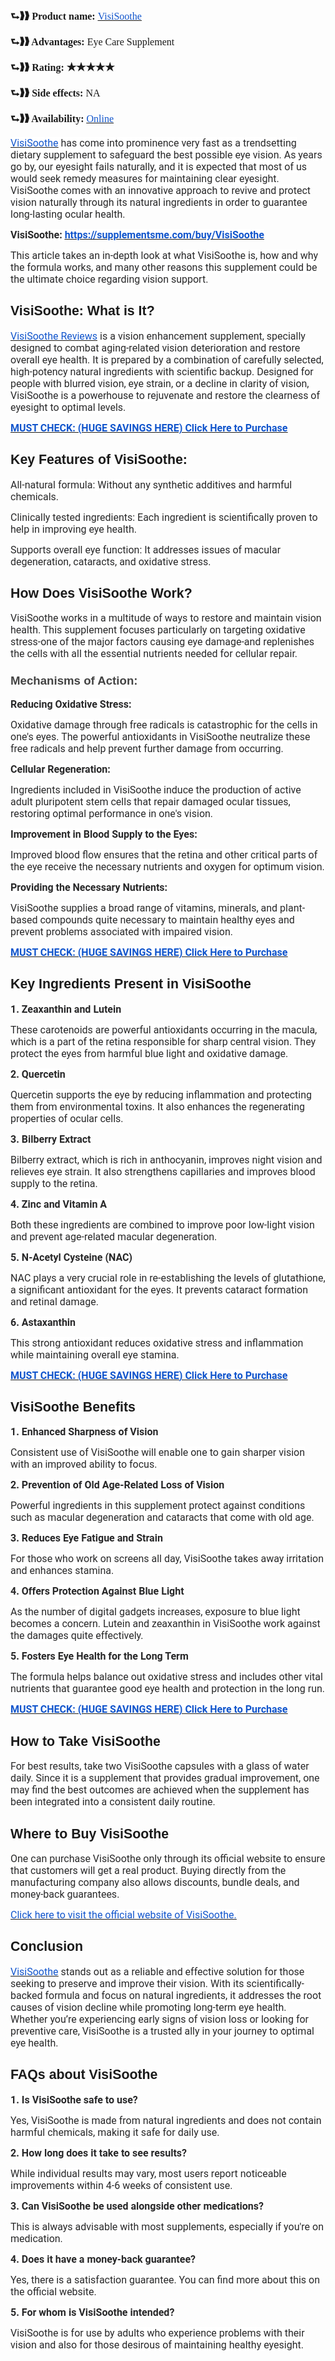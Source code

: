 <p><strong><span style="font-size:12pt;font-family:Georgia,serif;">⮑❱❱ Product name:</span></strong><span style="font-size:12pt;font-family:Georgia,serif;">&nbsp;</span><a href="https://supplementsme.com/buy/VisiSoothe"><u><span style="color:#1155cc;font-size:12pt;font-family:Georgia,serif;">VisiSoothe</span></u></a></p>
<p><strong><span style="font-size:12pt;font-family:Georgia,serif;">⮑❱❱ Advantages:</span></strong><span style="font-size:12pt;font-family:Georgia,serif;">&nbsp;Eye Care Supplement</span></p>
<p><strong><span style="font-size:12pt;font-family:Georgia,serif;">⮑❱❱ Rating: ★★★★★</span></strong></p>
<p><strong><span style="font-size:12pt;font-family:Georgia,serif;">⮑❱❱ Side effects:</span></strong><span style="font-size:12pt;font-family:Georgia,serif;">&nbsp;NA</span></p>
<p><strong><span style="font-size:12pt;font-family:Georgia,serif;">⮑❱❱ Availability:</span></strong><span style="font-size:12pt;font-family:Georgia,serif;">&nbsp;</span><a href="https://supplementsme.com/buy/VisiSoothe"><u><span style="color:#1155cc;font-size:12pt;font-family:Georgia,serif;">Online</span></u></a></p>
<p><a href="https://supplementsme.com/buy/VisiSoothe"><u><span style="color:#1155cc;background-color:#ffffff;font-size:12pt;font-family:Roboto,sans-serif;">VisiSoothe</span></u></a><span style="color:#282829;background-color:#ffffff;font-size:12pt;font-family:Roboto,sans-serif;">&nbsp;has come into prominence very fast as a trendsetting dietary supplement to safeguard the best possible eye vision. As years go by, our eyesight fails naturally, and it is expected that most of us would seek remedy measures for maintaining clear eyesight. VisiSoothe comes with an innovative approach to revive and protect vision naturally through its natural ingredients in order to guarantee long-lasting ocular health.</span></p>
<p><strong><span style="color:#282829;background-color:#ffffff;font-size:12pt;font-family:Roboto,sans-serif;">VisiSoothe:&nbsp;</span></strong><a href="https://supplementsme.com/buy/VisiSoothe"><strong><u><span style="color:#1155cc;background-color:#ffffff;font-size:12pt;font-family:Roboto,sans-serif;">https://supplementsme.com/buy/VisiSoothe</span></u></strong></a></p>
<p><span style="color:#282829;background-color:#ffffff;font-size:12pt;font-family:Roboto,sans-serif;">This article takes an in-depth look at what VisiSoothe is, how and why the formula works, and many other reasons this supplement could be the ultimate choice regarding vision support.</span></p>
<h2><strong><span style="font-size:16pt;font-family:Arial,sans-serif;">VisiSoothe: What is It?</span></strong></h2>
<p><a href="https://supplementsme.com/buy/VisiSoothe"><u><span style="color:#1155cc;background-color:#ffffff;font-size:12pt;font-family:Roboto,sans-serif;">VisiSoothe Reviews</span></u></a><span style="color:#282829;background-color:#ffffff;font-size:12pt;font-family:Roboto,sans-serif;">&nbsp;is a vision enhancement supplement, specially designed to combat aging-related vision deterioration and restore overall eye health. It is prepared by a combination of carefully selected, high-potency natural ingredients with scientific backup. Designed for people with blurred vision, eye strain, or a decline in clarity of vision, VisiSoothe is a powerhouse to rejuvenate and restore the clearness of eyesight to optimal levels.</span></p>
<p><a href="https://supplementsme.com/buy/VisiSoothe"><strong><u><span style="color:#1155cc;background-color:#ffffff;font-size:12pt;font-family:Roboto,sans-serif;">MUST CHECK: (HUGE SAVINGS HERE) Click Here to Purchase</span></u></strong></a></p>
<h2><strong><span style="font-size:16pt;font-family:Arial,sans-serif;">Key Features of VisiSoothe:</span></strong></h2>
<p><span style="color:#282829;background-color:#ffffff;font-size:12pt;font-family:Roboto,sans-serif;">All-natural formula: Without any synthetic additives and harmful chemicals.</span></p>
<p><span style="color:#282829;background-color:#ffffff;font-size:12pt;font-family:Roboto,sans-serif;">Clinically tested ingredients: Each ingredient is scientifically proven to help in improving eye health.</span></p>
<p><span style="color:#282829;background-color:#ffffff;font-size:12pt;font-family:Roboto,sans-serif;">Supports overall eye function: It addresses issues of macular degeneration, cataracts, and oxidative stress.</span></p>
<h2><strong><span style="font-size:16pt;font-family:Arial,sans-serif;">How Does VisiSoothe Work?</span></strong></h2>
<p><span style="color:#282829;background-color:#ffffff;font-size:12pt;font-family:Roboto,sans-serif;">VisiSoothe works in a multitude of ways to restore and maintain vision health. This supplement focuses particularly on targeting oxidative stress-one of the major factors causing eye damage-and replenishes the cells with all the essential nutrients needed for cellular repair.</span></p>
<h3><strong><span style="color:#434343;font-size:13.999999999999998pt;font-family:Arial,sans-serif;">Mechanisms of Action:</span></strong></h3>
<p><strong><span style="color:#282829;background-color:#ffffff;font-size:12pt;font-family:Roboto,sans-serif;">Reducing Oxidative Stress:</span></strong></p>
<p><span style="color:#282829;background-color:#ffffff;font-size:12pt;font-family:Roboto,sans-serif;">Oxidative damage through free radicals is catastrophic for the cells in one&apos;s eyes. The powerful antioxidants in VisiSoothe neutralize these free radicals and help prevent further damage from occurring.</span></p>
<p><strong><span style="color:#282829;background-color:#ffffff;font-size:12pt;font-family:Roboto,sans-serif;">Cellular Regeneration:</span></strong></p>
<p><span style="color:#282829;background-color:#ffffff;font-size:12pt;font-family:Roboto,sans-serif;">Ingredients included in VisiSoothe induce the production of active adult pluripotent stem cells that repair damaged ocular tissues, restoring optimal performance in one&apos;s vision.</span></p>
<p><strong><span style="color:#282829;background-color:#ffffff;font-size:12pt;font-family:Roboto,sans-serif;">Improvement in Blood Supply to the Eyes:</span></strong></p>
<p><span style="color:#282829;background-color:#ffffff;font-size:12pt;font-family:Roboto,sans-serif;">Improved blood flow ensures that the retina and other critical parts of the eye receive the necessary nutrients and oxygen for optimum vision.</span></p>
<p><strong><span style="color:#282829;background-color:#ffffff;font-size:12pt;font-family:Roboto,sans-serif;">Providing the Necessary Nutrients:</span></strong></p>
<p><span style="color:#282829;background-color:#ffffff;font-size:12pt;font-family:Roboto,sans-serif;">VisiSoothe supplies a broad range of vitamins, minerals, and plant-based compounds quite necessary to maintain healthy eyes and prevent problems associated with impaired vision.</span></p>
<p><a href="https://supplementsme.com/buy/VisiSoothe"><strong><u><span style="color:#1155cc;background-color:#ffffff;font-size:12pt;font-family:Roboto,sans-serif;">MUST CHECK: (HUGE SAVINGS HERE) Click Here to Purchase</span></u></strong></a></p>
<h2><strong><span style="font-size:16pt;font-family:Arial,sans-serif;">Key Ingredients Present in VisiSoothe</span></strong></h2>
<p><strong><span style="color:#282829;background-color:#ffffff;font-size:12pt;font-family:Roboto,sans-serif;">1. Zeaxanthin and Lutein</span></strong></p>
<p><span style="color:#282829;background-color:#ffffff;font-size:12pt;font-family:Roboto,sans-serif;">These carotenoids are powerful antioxidants occurring in the macula, which is a part of the retina responsible for sharp central vision. They protect the eyes from harmful blue light and oxidative damage.</span></p>
<p><strong><span style="color:#282829;background-color:#ffffff;font-size:12pt;font-family:Roboto,sans-serif;">2. Quercetin</span></strong></p>
<p><span style="color:#282829;background-color:#ffffff;font-size:12pt;font-family:Roboto,sans-serif;">Quercetin supports the eye by reducing inflammation and protecting them from environmental toxins. It also enhances the regenerating properties of ocular cells.</span></p>
<p><strong><span style="color:#282829;background-color:#ffffff;font-size:12pt;font-family:Roboto,sans-serif;">3. Bilberry Extract</span></strong></p>
<p><span style="color:#282829;background-color:#ffffff;font-size:12pt;font-family:Roboto,sans-serif;">Bilberry extract, which is rich in anthocyanin, improves night vision and relieves eye strain. It also strengthens capillaries and improves blood supply to the retina.</span></p>
<p><strong><span style="color:#282829;background-color:#ffffff;font-size:12pt;font-family:Roboto,sans-serif;">4. Zinc and Vitamin A</span></strong></p>
<p><span style="color:#282829;background-color:#ffffff;font-size:12pt;font-family:Roboto,sans-serif;">Both these ingredients are combined to improve poor low-light vision and prevent age-related macular degeneration.</span></p>
<p><strong><span style="color:#282829;background-color:#ffffff;font-size:12pt;font-family:Roboto,sans-serif;">5. N-Acetyl Cysteine (NAC)</span></strong></p>
<p><span style="color:#282829;background-color:#ffffff;font-size:12pt;font-family:Roboto,sans-serif;">NAC plays a very crucial role in re-establishing the levels of glutathione, a significant antioxidant for the eyes. It prevents cataract formation and retinal damage.</span></p>
<p><strong><span style="color:#282829;background-color:#ffffff;font-size:12pt;font-family:Roboto,sans-serif;">6. Astaxanthin</span></strong></p>
<p><span style="color:#282829;background-color:#ffffff;font-size:12pt;font-family:Roboto,sans-serif;">This strong antioxidant reduces oxidative stress and inflammation while maintaining overall eye stamina.</span></p>
<p><a href="https://supplementsme.com/buy/VisiSoothe"><strong><u><span style="color:#1155cc;background-color:#ffffff;font-size:12pt;font-family:Roboto,sans-serif;">MUST CHECK: (HUGE SAVINGS HERE) Click Here to Purchase</span></u></strong></a></p>
<h2><strong><span style="font-size:16pt;font-family:Arial,sans-serif;">VisiSoothe Benefits</span></strong></h2>
<p><strong><span style="color:#282829;background-color:#ffffff;font-size:12pt;font-family:Roboto,sans-serif;">1. Enhanced Sharpness of Vision</span></strong></p>
<p><span style="color:#282829;background-color:#ffffff;font-size:12pt;font-family:Roboto,sans-serif;">Consistent use of VisiSoothe will enable one to gain sharper vision with an improved ability to focus.</span></p>
<p><strong><span style="color:#282829;background-color:#ffffff;font-size:12pt;font-family:Roboto,sans-serif;">2. Prevention of Old Age-Related Loss of Vision</span></strong></p>
<p><span style="color:#282829;background-color:#ffffff;font-size:12pt;font-family:Roboto,sans-serif;">Powerful ingredients in this supplement protect against conditions such as macular degeneration and cataracts that come with old age.</span></p>
<p><strong><span style="color:#282829;background-color:#ffffff;font-size:12pt;font-family:Roboto,sans-serif;">3. Reduces Eye Fatigue and Strain</span></strong></p>
<p><span style="color:#282829;background-color:#ffffff;font-size:12pt;font-family:Roboto,sans-serif;">For those who work on screens all day, VisiSoothe takes away irritation and enhances stamina.</span></p>
<p><strong><span style="color:#282829;background-color:#ffffff;font-size:12pt;font-family:Roboto,sans-serif;">4. Offers Protection Against Blue Light</span></strong></p>
<p><span style="color:#282829;background-color:#ffffff;font-size:12pt;font-family:Roboto,sans-serif;">As the number of digital gadgets increases, exposure to blue light becomes a concern. Lutein and zeaxanthin in VisiSoothe work against the damages quite effectively.</span></p>
<p><strong><span style="color:#282829;background-color:#ffffff;font-size:12pt;font-family:Roboto,sans-serif;">5. Fosters Eye Health for the Long Term</span></strong></p>
<p><span style="color:#282829;background-color:#ffffff;font-size:12pt;font-family:Roboto,sans-serif;">The formula helps balance out oxidative stress and includes other vital nutrients that guarantee good eye health and protection in the long run.</span></p>
<p><a href="https://supplementsme.com/buy/VisiSoothe"><strong><u><span style="color:#1155cc;background-color:#ffffff;font-size:12pt;font-family:Roboto,sans-serif;">MUST CHECK: (HUGE SAVINGS HERE) Click Here to Purchase</span></u></strong></a></p>
<h2><strong><span style="font-size:16pt;font-family:Arial,sans-serif;">How to Take VisiSoothe</span></strong></h2>
<p><span style="color:#282829;background-color:#ffffff;font-size:12pt;font-family:Roboto,sans-serif;">For best results, take two VisiSoothe capsules with a glass of water daily. Since it is a supplement that provides gradual improvement, one may find the best outcomes are achieved when the supplement has been integrated into a consistent daily routine.</span></p>
<h2><strong><span style="font-size:16pt;font-family:Arial,sans-serif;">Where to Buy VisiSoothe</span></strong></h2>
<p><span style="color:#282829;background-color:#ffffff;font-size:12pt;font-family:Roboto,sans-serif;">One can purchase VisiSoothe only through its official website to ensure that customers will get a real product. Buying directly from the manufacturing company also allows discounts, bundle deals, and money-back guarantees.</span></p>
<p><a href="https://supplementsme.com/buy/VisiSoothe"><u><span style="color:#1155cc;background-color:#ffffff;font-size:12pt;font-family:Roboto,sans-serif;">Click here to visit the official website of VisiSoothe.</span></u></a></p>
<h2><strong><span style="font-size:16pt;font-family:Arial,sans-serif;">Conclusion</span></strong></h2>
<p><a href="https://supplementsme.com/buy/VisiSoothe"><u><span style="color:#1155cc;background-color:#ffffff;font-size:12pt;font-family:Roboto,sans-serif;">VisiSoothe</span></u></a><span style="color:#282829;background-color:#ffffff;font-size:12pt;font-family:Roboto,sans-serif;">&nbsp;stands out as a reliable and effective solution for those seeking to preserve and improve their vision. With its scientifically-backed formula and focus on natural ingredients, it addresses the root causes of vision decline while promoting long-term eye health. Whether you&rsquo;re experiencing early signs of vision loss or looking for preventive care, VisiSoothe is a trusted ally in your journey to optimal eye health.</span></p>
<h2><strong><span style="font-size:16pt;font-family:Arial,sans-serif;">FAQs about VisiSoothe</span></strong></h2>
<p><strong><span style="color:#282829;background-color:#ffffff;font-size:12pt;font-family:Roboto,sans-serif;">1. Is VisiSoothe safe to use?</span></strong></p>
<p><span style="color:#282829;background-color:#ffffff;font-size:12pt;font-family:Roboto,sans-serif;">Yes, VisiSoothe is made from natural ingredients and does not contain harmful chemicals, making it safe for daily use.</span></p>
<p><strong><span style="color:#282829;background-color:#ffffff;font-size:12pt;font-family:Roboto,sans-serif;">2. How long does it take to see results?</span></strong></p>
<p><span style="color:#282829;background-color:#ffffff;font-size:12pt;font-family:Roboto,sans-serif;">While individual results may vary, most users report noticeable improvements within 4-6 weeks of consistent use.</span></p>
<p><strong><span style="color:#282829;background-color:#ffffff;font-size:12pt;font-family:Roboto,sans-serif;">3. Can VisiSoothe be used alongside other medications?</span></strong></p>
<p><span style="color:#282829;background-color:#ffffff;font-size:12pt;font-family:Roboto,sans-serif;">This is always advisable with most supplements, especially if you&apos;re on medication.</span></p>
<p><strong><span style="color:#282829;background-color:#ffffff;font-size:12pt;font-family:Roboto,sans-serif;">4. Does it have a money-back guarantee?</span></strong></p>
<p><span style="color:#282829;background-color:#ffffff;font-size:12pt;font-family:Roboto,sans-serif;">Yes, there is a satisfaction guarantee. You can find more about this on the official website.</span></p>
<p><strong><span style="color:#282829;background-color:#ffffff;font-size:12pt;font-family:Roboto,sans-serif;">5. For whom is VisiSoothe intended?</span></strong></p>
<p><span style="color:#282829;background-color:#ffffff;font-size:12pt;font-family:Roboto,sans-serif;">VisiSoothe is for use by adults who experience problems with their vision and also for those desirous of maintaining healthy eyesight.</span></p>
